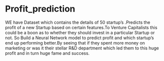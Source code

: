 # Profit_prediction
WE have Dataset which contains the details of 50 startup’s .Predicts the profit of a new Startup based on certain features.To Venture Capitalists this could be a boon as to whether they should invest in a particular Startup or not. So Build a Neural Network model to predict profit and which startup’s end up performing better.By seeing that if they spent more money on marketing or was it their stellar R&amp;D department which led them to this huge profit and in turn huge fame and success.
